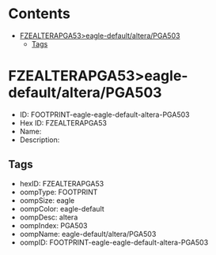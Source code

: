 



Contents
========

* [FZEALTERAPGA53>eagle-default/altera/PGA503](#fzealterapga53eagle-defaultalterapga503)
	* [Tags](#tags)

# FZEALTERAPGA53>eagle-default/altera/PGA503

- ID: FOOTPRINT-eagle-eagle-default-altera-PGA503
- Hex ID: FZEALTERAPGA53
- Name: 
- Description: 

## Tags

- hexID: FZEALTERAPGA53
- oompType: FOOTPRINT
- oompSize: eagle
- oompColor: eagle-default
- oompDesc: altera
- oompIndex: PGA503
- oompName: eagle-default/altera/PGA503
- oompID: FOOTPRINT-eagle-eagle-default-altera-PGA503
